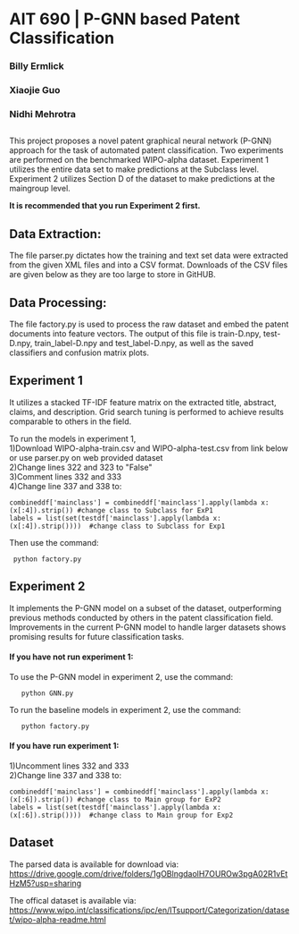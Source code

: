 # AIT 690 | P-GNN based Patent Classification
### Billy Ermlick
### Xiaojie Guo
### Nidhi Mehrotra

## 
This project proposes a novel patent graphical neural network (P-GNN) approach for the task of automated patent classification. Two experiments are performed on the benchmarked WIPO-alpha dataset. Experiment 1 utilizes the entire data set to make predictions at the Subclass level. Experiment 2 utilizes Section D of the dataset to make predictions at the maingroup level.

**It is recommended that you run Experiment 2 first.**

## Data Extraction:

The file parser.py dictates how the training and text set data were extracted from the given XML files and into a CSV format. Downloads of the CSV files are given below as they are too large to store in GitHUB.

## Data Processing:

The file factory.py is used to process the raw dataset and embed the patent documents into feature vectors. The output of this file is train-D.npy, test-D.npy, train_label-D.npy and test_label-D.npy, as well as the saved classifiers and confusion matrix plots. 


## Experiment 1

It utilizes a stacked TF-IDF feature matrix on the extracted title, abstract, claims, and description. Grid search tuning is performed to achieve results comparable to others in the field. 

To run the models in experiment 1,<br>
1)Download WIPO-alpha-train.csv and WIPO-alpha-test.csv from link below or use parser.py on web provided dataset<br>
2)Change lines 322 and 323 to "False" <br>
3)Comment lines 332 and 333 <br>
4)Change line 337 and 338 to: <br>
              
    combineddf['mainclass'] = combineddf['mainclass'].apply(lambda x: (x[:4]).strip()) #change class to Subclass for ExP1
    labels = list(set(testdf['mainclass'].apply(lambda x: (x[:4]).strip())))  #change class to Subclass for Exp1
       

Then use the command:
       
     python factory.py 
       
       
## Experiment 2 

It implements the P-GNN model on a subset of the dataset, outperforming previous methods conducted by others in the patent classification field. Improvements in the current P-GNN model to handle larger datasets shows promising results for future classification tasks. 

#### If you have not run experiment 1:<br>

To use the P-GNN model in experiment 2, use the command:
       
       python GNN.py 
       
To run the baseline models in experiment 2, use the command:
       
       python factory.py 

#### If you have run experiment 1: <br>
1)Uncomment lines 332 and 333 <br>
2)Change line 337 and 338 to: <br>
              
    combineddf['mainclass'] = combineddf['mainclass'].apply(lambda x: (x[:6]).strip()) #change class to Main group for ExP2
    labels = list(set(testdf['mainclass'].apply(lambda x: (x[:6]).strip())))  #change class to Main group for Exp2
## Dataset
The parsed data is available for download via: https://drive.google.com/drive/folders/1gOBlngdaolH7OUROw3pgA02R1vEtHzM5?usp=sharing

The offical dataset is available via: https://www.wipo.int/classifications/ipc/en/ITsupport/Categorization/dataset/wipo-alpha-readme.html
